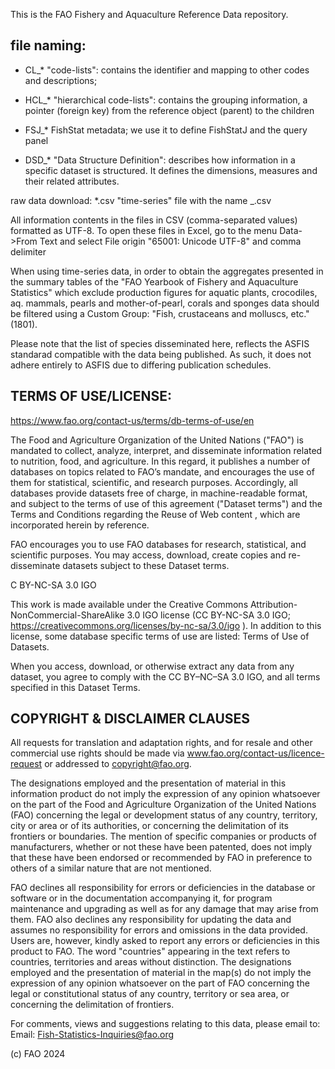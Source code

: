 This is the FAO Fishery and Aquaculture Reference Data repository.


file naming:
-------------

- CL_*   "code-lists": contains the identifier and mapping to other codes and descriptions; 

- HCL_*  "hierarchical code-lists": contains the grouping information, a pointer (foreign key) from the reference object (parent) to the children

- FSJ_*  FishStat metadata; we use it to define FishStatJ and the query panel

- DSD_* "Data Structure Definition": describes how information in a specific dataset is structured. It defines the dimensions, measures and their related attributes. 

raw data download:
*.csv  "time-series" file with the name <DATASET>_<TIMESERIES>.csv


All information contents in the files in CSV (comma-separated values) formatted as UTF-8. 
To open these files in Excel, go to the menu
Data->From Text and select File origin "65001: Unicode UTF-8" and comma delimiter

When using time-series data, in order to obtain the aggregates presented in the 
summary tables of the "FAO Yearbook of Fishery and Aquaculture Statistics" which exclude production figures 
for aquatic plants, crocodiles, aq. mammals, pearls and mother-of-pearl, corals and sponges data should be filtered using a Custom Group:
"Fish, crustaceans and molluscs, etc."(1801).

Please note that the list of species disseminated here, reflects the ASFIS standarad compatible with the data being published.
As such, it does not adhere entirely to ASFIS due to differing publication schedules.

TERMS OF USE/LICENSE:
--------------------
https://www.fao.org/contact-us/terms/db-terms-of-use/en

The Food and Agriculture Organization of the United Nations ("FAO") is mandated to collect, analyze, interpret, and disseminate information related to nutrition, food, and agriculture.
In this regard, it publishes a number of databases on topics related to FAO’s mandate, and encourages the use of them for statistical, scientific, and research purposes. 
Accordingly, all databases provide datasets free of charge, in machine-readable format, and subject to the terms of use of this agreement ("Dataset terms") and the Terms and Conditions regarding the Reuse of Web content , which are incorporated herein by reference.

FAO encourages you to use FAO databases for research, statistical, and scientific purposes. You may access, download, create copies and re-disseminate datasets subject to these Dataset terms.

C BY-NC-SA 3.0 IGO

This work is made available under the Creative Commons Attribution-NonCommercial-ShareAlike 3.0 IGO license (CC BY-NC-SA 3.0 IGO; https://creativecommons.org/licenses/by-nc-sa/3.0/igo ). In addition to this license, some database specific terms of use are listed: Terms of Use of Datasets.

When you access, download, or otherwise extract any data from any dataset, you agree to comply with the CC BY–NC–SA 3.0 IGO, and all terms specified in this Dataset Terms.

COPYRIGHT & DISCLAIMER CLAUSES
-----------------------------
All requests for translation and adaptation rights, and for resale and other commercial use rights should be made via www.fao.org/contact-us/licence-request or addressed to copyright@fao.org.

The designations employed and the presentation of material in this information product do not imply the expression of any opinion whatsoever on the part of the Food and Agriculture Organization of the United Nations (FAO) concerning the legal or development status of any country, territory, city or area or of its authorities, or concerning the delimitation of its frontiers or boundaries. The mention of specific companies or products of manufacturers, whether or not these have been patented, does not imply that these have been endorsed or recommended by FAO in preference to others of a similar nature that are not mentioned.

FAO declines all responsibility for errors or deficiencies in the database or software or in the documentation accompanying it, for program maintenance and upgrading as well as for any damage that may arise from them. FAO also declines any responsibility for updating the data and assumes no responsibility for errors and omissions in the data provided. Users are, however, kindly asked to report any errors or deficiencies in this product to FAO.
The word "countries" appearing in the text refers to countries, territories and areas without distinction. 
The designations employed and the presentation of material in the map(s) do not imply the expression of any opinion whatsoever on the part of FAO concerning the legal or constitutional status of any country, territory or sea area, or concerning the delimitation of frontiers.

For comments, views and suggestions relating to this data, please email to:
Email: Fish-Statistics-Inquiries@fao.org

(c) FAO 2024
